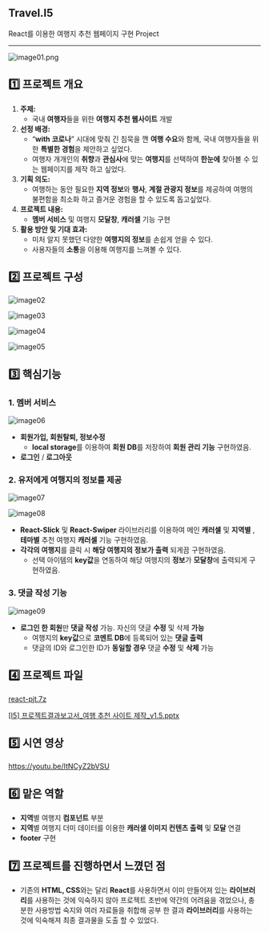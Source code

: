 ## Travel.I5
React를 이용한 여행지 추천 웹페이지 구현 Project

---

![image01.png](https://prod-files-secure.s3.us-west-2.amazonaws.com/4b5586b7-f187-4e65-8bba-cb9af3b94c07/7e16a9ab-dfe4-4af6-9a68-1ba593d839a0/image01.png)

## 1️⃣ 프로젝트 개요

1. **주제:**
    - 국내 **여행자**들을 위한 **여행지 추천 웹사이트** 개발
2. **선정 배경:**
    - “**with 코로나**” 시대에 맞춰 긴 침묵을 깬 **여행 수요**와 함께, 국내 여행자들을 위한 **특별한 경험**을 제안하고 싶었다.
    - 여행자 개개인의 **취향**과 **관심사**에 맞는 **여행지**를 선택하여 **한눈에** 찾아볼 수 있는 웹페이지를 제작 하고 싶었다.
3. **기획 의도:**
    - 여행하는 동안 필요한 **지역 정보**와 **행사**, **계절 관광지 정보**를 제공하여 여행의 불편함을 최소화 하고 즐거운 경험을 할 수 있도록 돕고싶었다.
4. **프로젝트 내용:**
    - **멤버 서비스** 및 여행지 **모달창**, **캐러셀** 기능 구현
5. **활용 방안 및 기대 효과:**
    - 미처 알지 못했던 다양한 **여행지의 정보**를 손쉽게 얻을 수 있다.
    - 사용자들의 **소통**을 이용해 여행지를 느껴볼 수 있다.

## 2️⃣ 프로젝트 구성

![image02](https://github.com/user-attachments/assets/ed85934f-68ad-4e6a-acae-0e8b08a836a8)

![image03](https://github.com/user-attachments/assets/c0943527-77cd-4487-baf1-b9c7434b51c0)

![image04](https://github.com/user-attachments/assets/305e34b9-98e8-41e8-864c-4678fc3f1d91)

![image05](https://github.com/user-attachments/assets/caa28098-5590-4fbf-aa10-93aa696bbea2)

## 3️⃣ 핵심기능

### 1. 멤버 서비스

![image06](https://github.com/user-attachments/assets/2292549b-1bc5-4935-b3f2-6ab5c2af214d)

- **회원가입, 회원탈퇴, 정보수정**
    - **local storage**를 이용하여 **회원 DB**를 저장하여 **회원 관리 기능** 구현하였음.
- **로그인** / **로그아웃**

### 2. 유저에게 여행지의 정보를 제공

![image07](https://github.com/user-attachments/assets/8294a46a-58ea-4c88-9e6e-73da53fdf0b9)

![image08](https://github.com/user-attachments/assets/d74fa7a7-58eb-4205-995a-b47e2a16e19b)

- **React-Slick** 및 **React-Swiper** 라이브러리를 이용하여 메인 **캐러셀** 및 **지역별** , **테마별** 추천 여행지 **캐러셀** 기능 구현하였음.
- **각각의 여행지**를 클릭 시 **해당 여행지의 정보가 출력** 되게끔 구현하였음.
    - 선택 아이템의 **key값**을 연동하여 해당 여행지의 **정보**가 **모달창**에 출력되게 구현하였음.

### 3. 댓글 작성 기능

![image09](https://github.com/user-attachments/assets/4fe42a46-2b39-4ef9-99dc-d3aa8c6bc106)

- **로그인 한 회원**만 **댓글 작성** 가능. 자신의 댓글 **수정** 및 삭제 **가능**
    - 여행지의 **key값**으로 **코멘트 DB**에 등록되어 있는 **댓글 출력**
    - 댓글의 ID와 로그인한 ID가 **동일할 경우** 댓글 **수정** 및 **삭제** 가능

## 4️⃣ 프로젝트 파일

[react-pjt.7z](https://drive.google.com/file/d/19evBauFEd2Tw9akmvTZhuyOvpFvXAUwP/view?usp=sharing)

[[I5] 프로젝트결과보고서_여행 추천 사이트 제작_v1.5.pptx](https://drive.google.com/file/d/1bdOkrlVNeMQ6faHySP6PFqxaNYK69Ftv/view?usp=sharing)

## 5️⃣ 시연 영상

https://youtu.be/ItNCyZ2bVSU

## 6️⃣ 맡은 역할

- **지역**별 여행지 **컴포넌트** 부분
- **지역**별 여행지 더미 데이터를 이용한 **캐러샐 이미지 컨텐츠 출력** 및 **모달** 연결
- **footer** 구현

## 7️⃣ 프로젝트를 진행하면서 느꼈던 점

- 기존의 **HTML, CSS**와는 달리 **React**를 사용하면서 이미 만들어져 있는 **라이브러리**를 사용하는 것에 익숙하지 않아 프로젝트 초반에 약간의 어려움을 겪었으나, 충분한 사용방법 숙지와 여러 자료들을 취합해 공부 한 결과 **라이브러리**를 사용하는 것에 익숙해져 최종 결과물을 도출 할 수 있었다.
